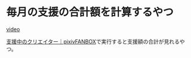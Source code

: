 # 毎月の支援の合計額を計算するやつ

<!-- prettier-ignore -->
[video](https://media.stellaria.network/media_attachments/files/106/521/811/390/498/360/original/cc82047c660d7302.mp4 ':include')

[支援中のクリエイター｜pixivFANBOX](https://www.fanbox.cc/creators/supporting)で実行すると支援額の合計が見れるやつ。
